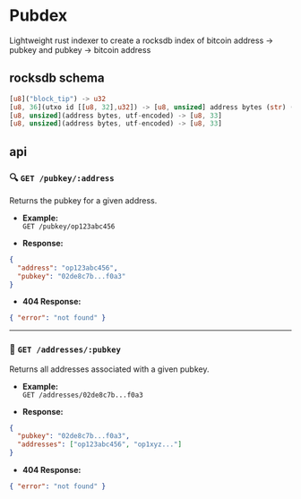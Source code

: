 # Pubdex

Lightweight rust indexer to create a rocksdb index of bitcoin address -> pubkey and pubkey -> bitcoin address

## rocksdb schema

```rust
[u8]("block_tip") -> u32
[u8, 36](utxo id [[u8, 32],u32]) -> [u8, unsized] address bytes (str) (!! utxos are deleted from rocksdb after being used to save space)
[u8, unsized](address bytes, utf-encoded) -> [u8, 33]
[u8, unsized](address bytes, utf-encoded) -> [u8, 33]
```

## api

### 🔍 `GET /pubkey/:address`

Returns the pubkey for a given address.

- **Example:**  
  `GET /pubkey/op123abc456`

- **Response:**

```json
{
  "address": "op123abc456",
  "pubkey": "02de8c7b...f0a3"
}
```

- **404 Response:**

```json
{ "error": "not found" }
```

---

### 🔁 `GET /addresses/:pubkey`

Returns all addresses associated with a given pubkey.

- **Example:**  
  `GET /addresses/02de8c7b...f0a3`

- **Response:**

```json
{
  "pubkey": "02de8c7b...f0a3",
  "addresses": ["op123abc456", "op1xyz..."]
}
```

- **404 Response:**

```json
{ "error": "not found" }
```
